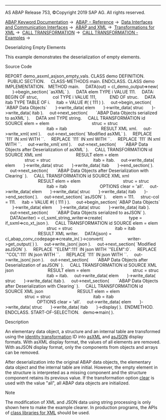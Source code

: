   

* * *

AS ABAP Release 753, ©Copyright 2019 SAP AG. All rights reserved.

[ABAP Keyword Documentation](javascript:call_link\('abenabap.htm'\)) →  [ABAP − Reference](javascript:call_link\('abenabap_reference.htm'\)) →  [Data Interfaces and Communication Interfaces](javascript:call_link\('abenabap_data_communication.htm'\)) →  [ABAP and XML](javascript:call_link\('abenabap_xml.htm'\)) →  [Transformations for XML](javascript:call_link\('abenabap_xml_trafos.htm'\)) →  [CALL TRANSFORMATION](javascript:call_link\('abapcall_transformation.htm'\)) →  [CALL TRANSFORMATION - Examples](javascript:call_link\('abencall_transformation_abexas.htm'\)) → 

Deserializing Empty Elements

This example demonstrates the deserialization of empty elements.

Source Code

REPORT demo\_asxml\_asjson\_empty\_vals.
CLASS demo DEFINITION.
  PUBLIC SECTION.
    CLASS-METHODS main.
ENDCLASS.
CLASS demo IMPLEMENTATION.
  METHOD main.
    DATA(out) = cl\_demo\_output=>new(
      )->begin\_section( \`asXML\` ).
    DATA elem TYPE i VALUE 111.
    DATA: BEGIN OF struc,
           col TYPE i VALUE 111,
          END OF struc.
    DATA itab TYPE TABLE OF i.
    itab = VALUE #( ( 111 ) ).
    out->begin\_section( \`ABAP Data Objects\`
      )->write\_data( elem
      )->write\_data( struc
      )->write\_data( itab ).
    out->next\_section(
      \`ABAP Data Objects serialized to asXML\` ).
    DATA xml TYPE string.
    CALL TRANSFORMATION id SOURCE elem = elem
                                  struc = struc
                                  itab = itab
                           RESULT XML xml.
    out->write\_xml( xml ).
    out->next\_section( \`Modified asXML\` ).
    REPLACE \`<ELEM>111</ELEM>\` IN xml WITH \`<ELEM />\`.
    REPLACE \`<STRUC><COL>111</COL></STRUC>\` IN xml WITH \`<STRUC />\`.
    REPLACE \`<ITAB><item>111</item></ITAB>\` IN xml WITH \`<ITAB />\`.
    out->write\_xml( xml ).
    out->next\_section(
      \`ABAP Data Objects after Deserialization of asXML\` ).
    CALL TRANSFORMATION id SOURCE XML xml
                           RESULT elem = elem
                                  struc = struc
                                  itab = itab.
    out->write\_data( elem
      )->write\_data( struc
      )->write\_data( itab
      )->end\_section( ).
    out->next\_section(
      \`ABAP Data Objects after Deserialization with Clearing\` ).
    CALL TRANSFORMATION id SOURCE XML xml
                           RESULT elem = elem
                                  struc = struc
                                  itab = itab
                          OPTIONS clear = 'all'.
    out->write\_data( elem
      )->write\_data( struc
      )->write\_data( itab
      )->end\_section( ).
    out->next\_section( \`asJSON\` ).
    elem = 111.
    struc-col = 111.
    itab = VALUE #( ( 111 ) ).
    out->begin\_section( \`ABAP Data Objects\`
      )->write\_data( elem
      )->write\_data( struc
      )->write\_data( itab ).
    out->next\_section(
      \`ABAP Data Objects serialized to asJSON\` ).
    DATA(writer) = cl\_sxml\_string\_writer=>create(
                     type = if\_sxml=>co\_xt\_json ).
    CALL TRANSFORMATION id SOURCE elem = elem
                                  struc = struc
                                  itab = itab
                           RESULT XML writer.
    DATA(json) = cl\_abap\_conv\_codepage=>create\_in( )->convert(
                   writer->get\_output( ) ).
    out->write\_json( json ).
    out->next\_section( \`Modified asJSON\` ).
    REPLACE \`"ELEM":111\` IN json WITH \`"ELEM":0\`.
    REPLACE \`"COL":111\` IN json WITH \`\`.
    REPLACE \`111\` IN json WITH \`\`.
    out->write\_json( json ).
    out->next\_section(
      \`ABAP Data Objects after Deserialization of asJSON\` ).
    CALL TRANSFORMATION id SOURCE XML json
                           RESULT elem = elem
                                  struc = struc
                                  itab = itab.
    out->write\_data( elem
      )->write\_data( struc
      )->write\_data( itab ).
    out->next\_section(
      \`ABAP Data Objects after Deserialization with Clearing\` ).
    CALL TRANSFORMATION id SOURCE XML json
                           RESULT elem = elem
                                  struc = struc
                                  itab = itab
                          OPTIONS clear = 'all'.
    out->write\_data( elem
      )->write\_data( struc
      )->write\_data( itab
      )->display( ).  ENDMETHOD.
ENDCLASS.
START-OF-SELECTION.
  demo=>main( ).

Description

An elementary data object, a structure and an internal table are transformed using the [identity transformation](javascript:call_link\('abenid_trafo_glosry.htm'\) "Glossary Entry") ID into [asXML](javascript:call_link\('abenasxml_glosry.htm'\) "Glossary Entry") and [asJSON](javascript:call_link\('abenasjson_glosry.htm'\) "Glossary Entry") display formats. With asXML display format, the values of all elements are removed. With asJSON display format, only the components from objects and arrays can be removed.

After deserialization into the original ABAP data objects, the elementary data object and the internal table are initial. However, the empty element in the structure is interpreted as a missing component and the structure component retains its previous value. If the transformation option [clear](javascript:call_link\('abapcall_transformation_options.htm'\)) is used with the value "all", all ABAP data objects are initialized.

Note

The modification of XML and JSON data using string processing is only shown here to make the example clearer. In production programs, the APIs of [class libraries for XML](javascript:call_link\('abenabap_xml_libs.htm'\)) should be used.